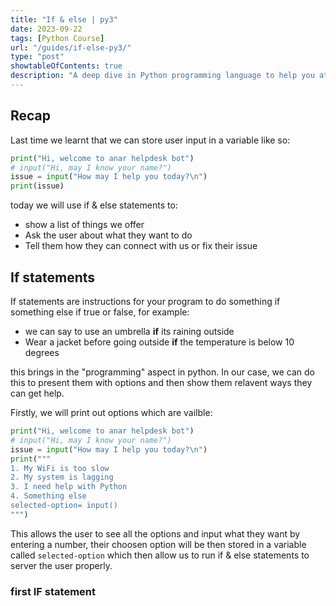 ```yaml
---
title: "If & else | py3"
date: 2023-09-22
tags: [Python Course]
url: "/guides/if-else-py3/"
type: "post"
showtableOfContents: true
description: "A deep dive in Python programming language to help you at your IT journey"
---
```


## Recap
Last time we learnt that we can store user input in a variable like so: 
```python 
print("Hi, welcome to anar helpdesk bot")
# input("Hi, may I know your name?")
issue = input("How may I help you today?\n")
print(issue)
```
today we will use if & else statements to: 
- show a list of  things we offer
- Ask the user about what they want to do
- Tell them how they can connect with us or fix their issue

## If statements 
If statements are instructions for your program to do something if something else if true or false, for example:
- we can say to use an umbrella **if** its raining outside
- Wear a jacket before going outside **if** the temperature is below 10 degrees

this brings in the "programming" aspect in python. In our case, we can do this to present them with options and then show them relavent ways they can get help. 

Firstly, we will print out options which are vailble: 

```python 
print("Hi, welcome to anar helpdesk bot")
# input("Hi, may I know your name?")
issue = input("How may I help you today?\n")
print("""
1. My WiFi is too slow
2. My system is lagging
3. I need help with Python
4. Something else
selected-option= input()
""") 
```

This allows the user to see all the options and input what they want by entering a number, their choosen option will be then stored in a variable called `selected-option` which then allow us to run if & else statements to server the user properly. 

### first IF statement

```
